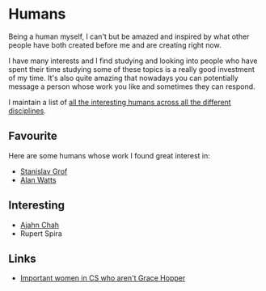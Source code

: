 # Humans
Being a human myself, I can't but be amazed and inspired by what other people have both created before me and are creating right now.

I have many interests and I find studying and looking into people who have spent their time studying some of these topics is a really good investment of my time. It's also quite amazing that nowadays you can potentially message a person whose work you like and sometimes they can respond.

I maintain a list of [all the interesting humans across all the different disciplines](https://github.com/learn-anything/humans#interesting-humans-).

## Favourite
Here are some humans whose work I found great interest in:
- [Stanislav Grof](http://www.wikiwand.com/en/Stanislav_Grof)
- [Alan Watts](alan-watts.md)

## Interesting
- [Ajahn Chah](http://www.wikiwand.com/en/Ajahn_Chah)
- Rupert Spira

## Links
- [Important women in CS who aren't Grace Hopper](https://www.hillelwayne.com/post/important-women-in-cs/)